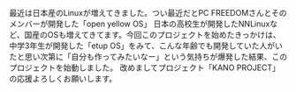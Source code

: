 最近は日本産のLinuxが増えてきました。つい最近だとPC FREEDOMさんとそのメンバーが開発した「open yellow OS」
日本の高校生が開発したNNLinuxなど、国産のOSも増えてきてます。今回このプロジェクトを始めたきっかけは、中学3年生が開発した「etup OS」をみて、こんな年齢でも開発していた人がいたと思い次第に「自分も作ってみたいなー」という気持ちが爆発した結果、このプロジェクトを始動しました。
改めましてプロジェクト「KANO PROJECT」の応援よろしくお願いします。
